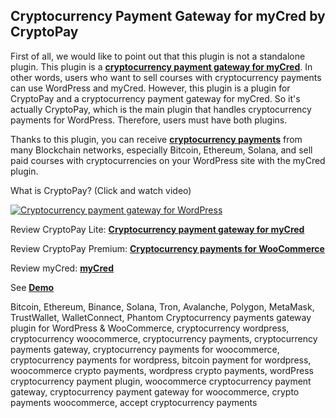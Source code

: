 ## Cryptocurrency Payment Gateway for myCred by CryptoPay

First of all, we would like to point out that this plugin is not a standalone plugin. This plugin is a **<a href="https://beycanpress.com/cryptopay/?utm_source=github&utm_medium=cryptopay_mycred">cryptocurrency payment gateway for myCred</a>**. In other words, users who want to sell courses with cryptocurrency payments can use WordPress and myCred. However, this plugin is a plugin for CryptoPay and a cryptocurrency payment gateway for myCred. So it's actually CryptoPay, which is the main plugin that handles cryptocurrency payments for WordPress. Therefore, users must have both plugins.

Thanks to this plugin, you can receive **<a href="https://beycanpress.com/cryptopay/?utm_source=github&utm_medium=cryptopay_mycred">cryptocurrency payments</a>** from many Blockchain networks, especially Bitcoin, Ethereum, Solana, and sell paid courses with cryptocurrencies on your WordPress site with the myCred plugin.

What is CryptoPay? (Click and watch video)

[![Cryptocurrency payment gateway for WordPress](https://img.youtube.com/vi/3vaoFL4XG10/0.jpg)](https://www.youtube.com/watch?v=3vaoFL4XG10)
<br>

Review CryptoPay Lite: **<a href="https://wordpress.org/plugins/cryptopay-wc-lite/">Cryptocurrency payment gateway for myCred</a>**

Review CryptoPay Premium: **<a href="https://beycanpress.com/cryptopay/?utm_source=github&utm_medium=cryptopay_mycred">Cryptocurrency payments for WooCommerce</a>**

Review myCred: **<a href="https://wordpress.org/plugins/mycred/">myCred</a>**

See **<a href="https://cryptopay.beycanpress.net/" target="_blank">Demo</a>**

Bitcoin, Ethereum, Binance, Solana, Tron, Avalanche, Polygon, MetaMask, TrustWallet, WalletConnect, Phantom Cryptocurrency payments gateway plugin for WordPress & WooCommerce, cryptocurrency wordpress, cryptocurrency woocommerce, cryptocurrency payments, cryptocurrency payments gateway, cryptocurrency payments for woocommerce, cryptocurrency payments for wordpress, bitcoin payment for wordpress, woocommerce crypto payments, wordpress crypto payments, wordPress cryptocurrency payment plugin, woocommerce cryptocurrency payment gateway, cryptocurrency payment gateway for woocommerce, crypto payments woocommerce, accept cryptocurrency payments